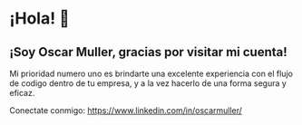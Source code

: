 # ¡Hola! 👋

## ¡Soy Oscar Muller, gracias por visitar mi cuenta! 

Mi prioridad numero uno es brindarte una excelente experiencia con el flujo de codigo dentro de tu empresa, y a la vez hacerlo de una forma segura y eficaz. 

Conectate conmigo: https://www.linkedin.com/in/oscarmuller/

<!--
**oscarmuller/oscarmuller** is a ✨ _special_ ✨ repository because its `README.md` (this file) appears on your GitHub profile.

Here are some ideas to get you started:

- 🔭 I’m currently working on ...
- 🌱 I’m currently learning ...
- 👯 I’m looking to collaborate on ...
- 🤔 I’m looking for help with ...
- 💬 Ask me about ...
- 📫 How to reach me: ...
- 😄 Pronouns: ...
- ⚡ Fun fact: ...
-->
